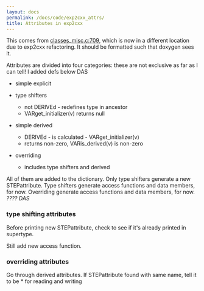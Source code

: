 ```yaml
---
layout: docs
permalink: /docs/code/exp2cxx_attrs/
title: Attributes in exp2cxx
---
```


This comes from [classes_misc.c:709](https://github.com/stepcode/stepcode/blob/master/src/exp2cxx/classes_misc.c#L709), which is now in a different location due to exp2cxx refactoring. It should be formatted such that doxygen sees it.

Attributes are divided into four categories: these are not exclusive as
far as I can tell! I added defs below DAS

-   simple explicit
-   type shifters
    -   not DERIVEd - redefines type in ancestor
    -   VARget_initializer(v) returns null

-   simple derived
    -   DERIVEd - is calculated - VARget_initializer(v)
    -   returns non-zero, VARis_derived(v) is non-zero

-   overriding
    -   includes type shifters and derived

All of them are added to the dictionary. Only type shifters generate a
new STEPattribute. Type shifters generate access functions and data
members, for now. Overriding generate access functions and data members,
for now. *???? DAS*

### type shifting attributes

Before printing new STEPattribute, check to see if it's already printed
in supertype.

Still add new access function.

### overriding attributes

Go through derived attributes. If STEPattribute found with same name,
tell it to be * for reading and writing
